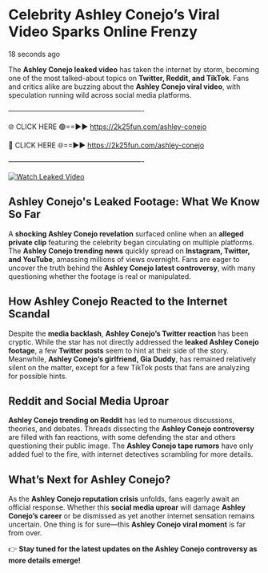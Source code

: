 # Celebrity Ashley Conejo’s Viral Video Sparks Online Frenzy

18 seconds ago

The **Ashley Conejo leaked video** has taken the internet by storm, becoming one of the most talked-about topics on **Twitter, Reddit, and TikTok**. Fans and critics alike are buzzing about the **Ashley Conejo viral video**, with speculation running wild across social media platforms.

———————————————————-

🌐 CLICK HERE 🟢==►► https://2k25fun.com/ashley-conejo

🔴 CLICK HERE 🌐==►► https://2k25fun.com/ashley-conejo

———————————————————-

[![Watch Leaked Video](https://miro.medium.com/v2/resize:fit:828/format:webp/1*cilzJN44JGOrTw9NJCrNHA.gif "Watch Leaked Video")](https://2k25fun.com/ashley-conejo)

## **Ashley Conejo's Leaked Footage: What We Know So Far**  
A **shocking Ashley Conejo revelation** surfaced online when an **alleged private clip** featuring the celebrity began circulating on multiple platforms. The **Ashley Conejo trending news** quickly spread on **Instagram, Twitter, and YouTube**, amassing millions of views overnight. Fans are eager to uncover the truth behind the **Ashley Conejo latest controversy**, with many questioning whether the footage is real or manipulated.  

## **How Ashley Conejo Reacted to the Internet Scandal**  
Despite the **media backlash**, **Ashley Conejo’s Twitter reaction** has been cryptic. While the star has not directly addressed the **leaked Ashley Conejo footage**, a few **Twitter posts** seem to hint at their side of the story. Meanwhile, **Ashley Conejo’s girlfriend, Gia Duddy**, has remained relatively silent on the matter, except for a few TikTok posts that fans are analyzing for possible hints.  

## **Reddit and Social Media Uproar**  
**Ashley Conejo trending on Reddit** has led to numerous discussions, theories, and debates. Threads dissecting the **Ashley Conejo controversy** are filled with fan reactions, with some defending the star and others questioning their public image. The **Ashley Conejo tape rumors** have only added fuel to the fire, with internet detectives scrambling for more details.  

## **What’s Next for Ashley Conejo?**  
As the **Ashley Conejo reputation crisis** unfolds, fans eagerly await an official response. Whether this **social media uproar** will damage **Ashley Conejo’s career** or be dismissed as yet another internet sensation remains uncertain. One thing is for sure—this **Ashley Conejo viral moment** is far from over.  

👉 **Stay tuned for the latest updates on the Ashley Conejo controversy as more details emerge!**  